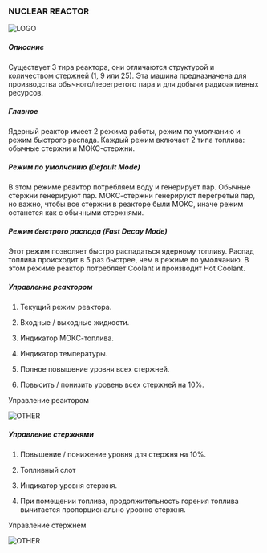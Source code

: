 ### NUCLEAR REACTOR

![LOGO](https://gtimpact.space/media/gregtech/NuclearReactor.png)

##### Описание

Существует 3 тира реактора, они отличаются структурой и количеством стержней (1, 9 или 25). Эта машина предназначена для производства обычного/перегретого пара и для добычи радиоактивных ресурсов.

##### Главное

Ядерный реактор имеет 2 режима работы, режим по умолчанию и режим быстрого распада. Каждый режим включает 2 типа топлива: обычные стержни и МОКС-стержни.

##### Режим по умолчанию (Default Mode)

В этом режиме реактор потребляем воду и генерирует пар. Обычные стержни генерируют пар. МОКС-стержни генерируют перегретый пар, но важно, чтобы все стержни в реакторе были МОКС, иначе режим останется как с обычными стержнями.

##### Режим быстрого распада (Fast Decay Mode)

Этот режим позволяет быстро распадаться ядерному топливу. Распад топлива происходит в 5 раз быстрее, чем в режиме по умолчанию. В этом режиме реактор потребляет Coolant и производит Hot Coolant.

##### Управление реактором

1. Текущий режим реактора.

2. Входные / выходные жидкости.

3. Индикатор МОКС-топлива.

4. Индикатор температуры.

5. Полное повышение уровня всех стержней.

6. Повысить / понизить уровень всех стержней на 10%.


Управление реактором

![OTHER](https://gtimpact.space/media/gregtech/NuclearGui.png)

##### Управление стержнями

1. Повышение / понижение уровня для стержня на 10%.

2. Топливный слот

3. Индикатор уровня стержня.

4. При помещении топлива, продолжительность горения топлива вычитается пропорционально уровню стержня.


Управление стержнем

![OTHER](https://gtimpact.space/media/gregtech/NuclearHatch.png)

